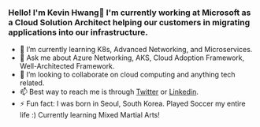 ### Hello! I'm Kevin Hwang👋  I'm currently working at Microsoft as a Cloud Solution Architect helping our customers in migrating applications into our infrastructure.
- 🌱 I’m currently learning K8s, Advanced Networking, and Microservices.
- 💬 Ask me about Azure Networking, AKS, Cloud Adoption Framework, Well-Architected Framework.
- 💞️ I’m looking to collaborate on cloud computing and anything tech related.
- 📫 Best way to reach me is through [Twitter](https://twitter.com/kevindhwang) or [Linkedin](https://linkedin.com/in/kehwan).
- ⚡ Fun fact: I was born in Seoul, South Korea. Played Soccer my entire life :) Currently learning Mixed Martial Arts!
<!--
**kevhwang/kevhwang** is a ✨ _special_ ✨ repository because its `README.md` (this file) appears on your GitHub profile.

Here are some ideas to get you started:


-->
